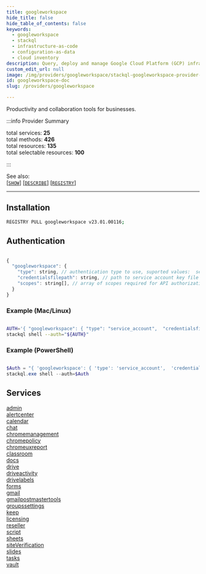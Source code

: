 ```yaml
---
title: googleworkspace
hide_title: false
hide_table_of_contents: false
keywords:
  - googleworkspace
  - stackql
  - infrastructure-as-code
  - configuration-as-data
  - cloud inventory
description: Query, deploy and manage Google Cloud Platform (GCP) infrastructure and resources using SQL
custom_edit_url: null
image: /img/providers/googleworkspace/stackql-googleworkspace-provider-featured-image.png
id: googleworkspace-doc
slug: /providers/googleworkspace

---
```

Productivity and collaboration tools for businesses.  
    
:::info Provider Summary

<div class="row">
<div class="providerDocColumn">
<span>total services:&nbsp;<b>25</b></span><br />
<span>total methods:&nbsp;<b>426</b></span><br />
</div>
<div class="providerDocColumn">
<span>total resources:&nbsp;<b>135</b></span><br />
<span>total selectable resources:&nbsp;<b>100</b></span><br />
</div>
</div>

:::

See also:   
[[` SHOW `]](https://stackql.io/docs/language-spec/show) [[` DESCRIBE `]](https://stackql.io/docs/language-spec/describe)  [[` REGISTRY `]](https://stackql.io/docs/language-spec/registry)
* * * 

## Installation
```bash
REGISTRY PULL googleworkspace v23.01.00116;
```

## Authentication
```javascript

{
  "googleworkspace": {
    "type": string, // authentication type to use, suported values:  service_account
    "credentialsfilepath": string, // path to service account key file
    "scopes": string[], // array of scopes required for API authorization, see [scopes](https://developers.google.com/identity/protocols/oauth2/scopes)
  }
}

```
### Example (Mac/Linux)
```bash

AUTH='{ "googleworkspace": { "type": "service_account",  "credentialsfilepath": "creds/sa-key.json", "scopes": ["https://www.googleapis.com/auth/drive", "..."]  }}'
stackql shell --auth="${AUTH}"

```
### Example (PowerShell)
```powershell

$Auth = "{ 'googleworkspace': { 'type': 'service_account',  'credentialsfilepath': 'creds/sa-key.json', 'scopes': ['https://www.googleapis.com/auth/drive', '...'] }}"
stackql.exe shell --auth=$Auth

```
## Services
<div class="row">
<div class="providerDocColumn">
<a href="/providers/googleworkspace/admin/">admin</a><br />
<a href="/providers/googleworkspace/alertcenter/">alertcenter</a><br />
<a href="/providers/googleworkspace/calendar/">calendar</a><br />
<a href="/providers/googleworkspace/chat/">chat</a><br />
<a href="/providers/googleworkspace/chromemanagement/">chromemanagement</a><br />
<a href="/providers/googleworkspace/chromepolicy/">chromepolicy</a><br />
<a href="/providers/googleworkspace/chromeuxreport/">chromeuxreport</a><br />
<a href="/providers/googleworkspace/classroom/">classroom</a><br />
<a href="/providers/googleworkspace/docs/">docs</a><br />
<a href="/providers/googleworkspace/drive/">drive</a><br />
<a href="/providers/googleworkspace/driveactivity/">driveactivity</a><br />
<a href="/providers/googleworkspace/drivelabels/">drivelabels</a><br />
<a href="/providers/googleworkspace/forms/">forms</a><br />
</div>
<div class="providerDocColumn">
<a href="/providers/googleworkspace/gmail/">gmail</a><br />
<a href="/providers/googleworkspace/gmailpostmastertools/">gmailpostmastertools</a><br />
<a href="/providers/googleworkspace/groupssettings/">groupssettings</a><br />
<a href="/providers/googleworkspace/keep/">keep</a><br />
<a href="/providers/googleworkspace/licensing/">licensing</a><br />
<a href="/providers/googleworkspace/reseller/">reseller</a><br />
<a href="/providers/googleworkspace/script/">script</a><br />
<a href="/providers/googleworkspace/sheets/">sheets</a><br />
<a href="/providers/googleworkspace/siteVerification/">siteVerification</a><br />
<a href="/providers/googleworkspace/slides/">slides</a><br />
<a href="/providers/googleworkspace/tasks/">tasks</a><br />
<a href="/providers/googleworkspace/vault/">vault</a><br />
</div>
</div>
